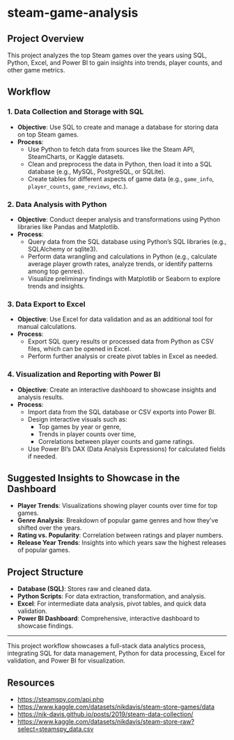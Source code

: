 # steam-game-analysis

## Project Overview
This project analyzes the top Steam games over the years using SQL, Python, Excel, and Power BI to gain insights into trends, player counts, and other game metrics.

## Workflow

### 1. Data Collection and Storage with SQL
   - **Objective**: Use SQL to create and manage a database for storing data on top Steam games.
   - **Process**:
      - Use Python to fetch data from sources like the Steam API, SteamCharts, or Kaggle datasets.
      - Clean and preprocess the data in Python, then load it into a SQL database (e.g., MySQL, PostgreSQL, or SQLite).
      - Create tables for different aspects of game data (e.g., `game_info`, `player_counts`, `game_reviews`, etc.).

### 2. Data Analysis with Python
   - **Objective**: Conduct deeper analysis and transformations using Python libraries like Pandas and Matplotlib.
   - **Process**:
      - Query data from the SQL database using Python’s SQL libraries (e.g., SQLAlchemy or sqlite3).
      - Perform data wrangling and calculations in Python (e.g., calculate average player growth rates, analyze trends, or identify patterns among top genres).
      - Visualize preliminary findings with Matplotlib or Seaborn to explore trends and insights.

### 3. Data Export to Excel
   - **Objective**: Use Excel for data validation and as an additional tool for manual calculations.
   - **Process**:
      - Export SQL query results or processed data from Python as CSV files, which can be opened in Excel.
      - Perform further analysis or create pivot tables in Excel as needed.

### 4. Visualization and Reporting with Power BI
   - **Objective**: Create an interactive dashboard to showcase insights and analysis results.
   - **Process**:
      - Import data from the SQL database or CSV exports into Power BI.
      - Design interactive visuals such as:
         - Top games by year or genre,
         - Trends in player counts over time,
         - Correlations between player counts and game ratings.
      - Use Power BI’s DAX (Data Analysis Expressions) for calculated fields if needed.

## Suggested Insights to Showcase in the Dashboard
   - **Player Trends**: Visualizations showing player counts over time for top games.
   - **Genre Analysis**: Breakdown of popular game genres and how they’ve shifted over the years.
   - **Rating vs. Popularity**: Correlation between ratings and player numbers.
   - **Release Year Trends**: Insights into which years saw the highest releases of popular games.

## Project Structure
- **Database (SQL)**: Stores raw and cleaned data.
- **Python Scripts**: For data extraction, transformation, and analysis.
- **Excel**: For intermediate data analysis, pivot tables, and quick data validation.
- **Power BI Dashboard**: Comprehensive, interactive dashboard to showcase findings.

---

This project workflow showcases a full-stack data analytics process, integrating SQL for data management, Python for data processing, Excel for validation, and Power BI for visualization.

## Resources
- https://steamspy.com/api.php
- https://www.kaggle.com/datasets/nikdavis/steam-store-games/data
- https://nik-davis.github.io/posts/2019/steam-data-collection/
- https://www.kaggle.com/datasets/nikdavis/steam-store-raw?select=steamspy_data.csv
